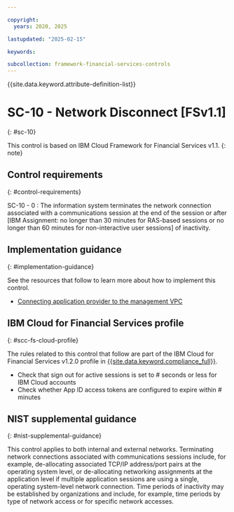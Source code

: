 ```yaml
---

copyright:
  years: 2020, 2025

lastupdated: "2025-02-15"

keywords:

subcollection: framework-financial-services-controls
---
```


{{site.data.keyword.attribute-definition-list}}

               
# SC-10 - Network Disconnect [FSv1.1]
{: #sc-10}

This control is based on IBM Cloud Framework for Financial Services v1.1.
{: note}


## Control requirements
{: #control-requirements}

SC-10 - 0
    : The information system terminates the network connection associated with a communications session at the end of the session or after [IBM Assignment: no longer than 30 minutes for RAS-based sessions or no longer than 60 minutes for non-interactive user sessions] of inactivity.

## Implementation guidance
{: #implementation-guidance}

See the resources that follow to learn more about how to implement this control.

- [Connecting application provider to the management VPC](/docs/framework-financial-services?topic=framework-financial-services-vpc-architecture-connectivity-management)

## IBM Cloud for Financial Services profile
{: #scc-fs-cloud-profile}

The rules related to this control that follow are part of the IBM Cloud for Financial Services v1.2.0 profile in [{{site.data.keyword.compliance_full}}](/docs/security-compliance?topic=security-compliance-getting-started).

- Check that sign out for active sessions is set to # seconds or less for IBM Cloud accounts 
- Check whether App ID access tokens are configured to expire within # minutes

## NIST supplemental guidance
{: #nist-supplemental-guidance}

This control applies to both internal and external networks. Terminating network connections associated with communications sessions include, for example, de-allocating associated TCP/IP address/port pairs at the operating system level, or de-allocating networking assignments at the application level if multiple application sessions are using a single, operating system-level network connection. Time periods of inactivity may be established by organizations and include, for example, time periods by type of network access or for specific network accesses.





